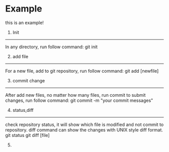 Example
==========

this is an example!

1. Init
----------
In any directory, run follow command:
		git init

2. add file
----------
For a new file, add to git repository, run follow command:
		git add [newfile]

3. commit change
----------
After add new files, no matter how many files, run commit to submit changes, run follow command:
		git commit -m "your commit messages"

4. status,diff
----------
check repository status, it will show which file is modified and not commit to repository. diff command can show the changes with UNIX style diff format.
		git status
		git diff [file]
   
5. 



